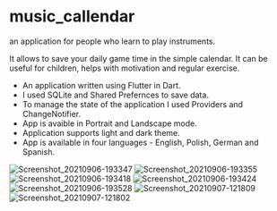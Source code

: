 # music_callendar

an application for people who learn to play instruments.

It allows to save your daily game time in the simple calendar. It can be useful for children, helps with motivation and regular exercise.

- An application written using Flutter in Dart.
- I used SQLite and Shared Prefernces to save data.
- To manage the state of the application I used Providers and ChangeNotifier.
- App is avaible in Portrait and Landscape mode.
- Application supports light and dark theme.
- App is available in four languages - English, Polish, German and Spanish.

![Screenshot_20210906-193347](https://user-images.githubusercontent.com/68157494/132331315-2699065d-bdbb-44c6-ba1f-6d7cde372181.png) ![Screenshot_20210906-193355](https://user-images.githubusercontent.com/68157494/132331352-c6dced4c-96ee-432e-93f8-b6b511473f99.png) ![Screenshot_20210906-193418](https://user-images.githubusercontent.com/68157494/132331377-664c5665-86b6-4476-945f-94a1f303b354.png) ![Screenshot_20210906-193424](https://user-images.githubusercontent.com/68157494/132331417-fa595858-8ecf-4fb2-879f-849f54a7c8e2.png) ![Screenshot_20210906-193528](https://user-images.githubusercontent.com/68157494/132331445-aa39cea2-5282-4a02-96a0-26c9ce8be7cd.png) 
![Screenshot_20210907-121809](https://user-images.githubusercontent.com/68157494/132331465-3a9dca2e-e323-482d-8701-b7430d349586.png) ![Screenshot_20210907-121802](https://user-images.githubusercontent.com/68157494/132331476-d846b306-c9b8-41bc-9327-9bb2bae99e1b.png)


